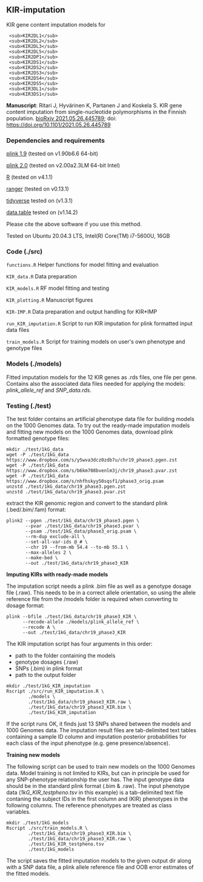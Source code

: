 ## KIR-imputation
KIR gene content imputation models for 

     <sub>KIR2DL1</sub>
     <sub>KIR2DL2</sub>
     <sub>KIR2DL3</sub>
     <sub>KIR2DL5</sub>
     <sub>KIR2DP1</sub>
     <sub>KIR2DS1</sub>
     <sub>KIR2DS2</sub>
     <sub>KIR2DS3</sub>
     <sub>KIR2DS4</sub>
     <sub>KIR2DS5</sub>
     <sub>KIR3DL1</sub>
     <sub>KIR3DS1</sub>


**Manuscript**: Ritari J, Hyvärinen K, Partanen J and Koskela S. KIR gene content imputation from single-nucleotide polymorphisms in the Finnish population. [bioRxiv 2021.05.26.445789](https://www.biorxiv.org/content/10.1101/2021.05.26.445789v2); doi: https://doi.org/10.1101/2021.05.26.445789

### Dependencies and requirements
[plink 1.9](https://www.cog-genomics.org/plink/) (tested on v1.90b6.6 64-bit)

[plink 2.0](https://www.cog-genomics.org/plink/2.0/) (tested on v2.00a2.3LM 64-bit Intel)

[R](https://www.r-project.org/) (tested on v4.1.1)

[ranger](https://cran.r-project.org/web/packages/ranger/index.html) (tested on v0.13.1)

[tidyverse](https://cran.r-project.org/web/packages/-tidyverse/index.html) tested on (v1.3.1)

[data.table](https://cran.r-project.org/web/packages/data.table/index.html) tested on (v1.14.2)   

Please cite the above software if you use this method.

Tested on Ubuntu 20.04.3 LTS, Intel(R) Core(TM) i7-5600U, 16GB

### Code (./src)
`functions.R` Helper functions for model fitting and evaluation

`KIR_data.R` Data preparation

`KIR_models.R` RF model fitting and testing

`KIR_plotting.R` Manuscript figures

`KIR-IMP.R` Data preparation and output handling for KIR\*IMP

`run_KIR_imputation.R` Script to run KIR imputation for plink formatted input data files

`train_models.R` Script for training models on user's own phenotype and genotype files

### Models (./models)
Fitted imputation models for the 12 KIR genes as .rds files, one file per gene. 
Contains also the associated data files needed for applying the models: _plink_allele_ref_ and _SNP_data.rds_.

### Testing (./test)
The test folder contains an artificial phenotype data file for building models on the 1000 Genomes data. 
To try out the ready-made imputation models and fitting new models on the 1000 Genomes data, download plink formatted genotype files:

```
mkdir ./test/1kG_data
wget -P ./test/1kG_data https://www.dropbox.com/s/y5wva3dcz0zdb7u/chr19_phase3.pgen.zst
wget -P ./test/1kG_data https://www.dropbox.com/s/b6km708bvenlm3j/chr19_phase3.pvar.zst
wget -P ./test/1kG_data https://www.dropbox.com/s/nhfhskyy50sqsf1/phase3_orig.psam
unzstd ./test/1kG_data/chr19_phase3.pgen.zst
unzstd ./test/1kG_data/chr19_phase3.pvar.zst
```

extract the KIR genomic region and convert to the standard plink (.bed/.bim/.fam) format:
```
plink2 --pgen ./test/1kG_data/chr19_phase3.pgen \
       --pvar ./test/1kG_data/chr19_phase3.pvar \
       --psam ./test/1kG_data/phase3_orig.psam \
       --rm-dup exclude-all \
       --set-all-var-ids @_# \
       --chr 19 --from-mb 54.4 --to-mb 55.1 \
       --max-alleles 2 \
       --make-bed \
       --out ./test/1kG_data/chr19_phase3_KIR
```

**Imputing KIRs with ready-made models**

The imputation script needs a plink .bim file as well as a genotype dosage file (.raw). This needs to be in a correct allele orientation, so using the allele reference file from the /models folder is required when converting to dosage format:
```
plink --bfile ./test/1kG_data/chr19_phase3_KIR \
      --recode-allele ./models/plink_allele_ref \
      --recode A \
      --out ./test/1kG_data/chr19_phase3_KIR
```

The KIR imputation script has four arguments in this order: 
* path to the folder containing the models
* genotype dosages (.raw)
* SNPs (.bim) in plink format
* path to the output folder 
```
mkdir ./test/1kG_KIR_imputation
Rscript ./src/run_KIR_imputation.R \
        ./models \
        ./test/1kG_data/chr19_phase3_KIR.raw \
        ./test/1kG_data/chr19_phase3_KIR.bim \
        ./test/1kG_KIR_imputation
```
If the script runs OK, it finds just 13 SNPs shared between the models and 1000 Genomes data. The imputation result files are tab-delimited text tables containing a sample ID column and imputation posterior probabilities for each class of the input phenotype (e.g. gene presence/absence).

**Training new models**

The following script can be used to train new models on the 1000 Genomes data. Model training is not limited to KIRs, but can in principle be used for any SNP-phenotype relationship the user has. The input genotype data should be in the standard plink format (.bim & .raw). The input phenotype data (_1kG_KIR_testpheno.tsv_ in this example) is a tab-delimited text file contaning the subject IDs in the first column and (KIR) phenotypes in the following columns. The reference phenotypes are treated as class variables.

```
mkdir ./test/1kG_models
Rscript ./src/train_models.R \
        ./test/1kG_data/chr19_phase3_KIR.bim \
        ./test/1kG_data/chr19_phase3_KIR.raw \
        ./test/1kG_KIR_testpheno.tsv 
        ./test/1kG_models
```
The script saves the fitted imputation models to the given output dir along with a SNP data file, a plink allele reference file and OOB error estimates of the fitted models.

